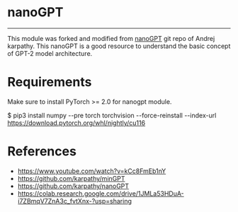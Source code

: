 
# nanoGPT
---
This module was forked and modified from [nanoGPT](https://github.com/karpathy/nanoGPT) git repo of Andrej karpathy.
This nanoGPT is a good resource to understand the basic concept of GPT-2 model architecture.

# Requirements
Make sure to install PyTorch >= 2.0 for nanogpt module.

$ pip3 install numpy --pre torch torchvision --force-reinstall --index-url https://download.pytorch.org/whl/nightly/cu116


# References
- https://www.youtube.com/watch?v=kCc8FmEb1nY
- https://github.com/karpathy/minGPT
- https://github.com/karpathy/nanoGPT 
- https://colab.research.google.com/drive/1JMLa53HDuA-i7ZBmqV7ZnA3c_fvtXnx-?usp=sharing